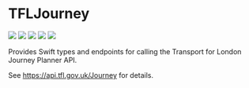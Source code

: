 # TFLJourney

![](https://img.shields.io/badge/Code_Coverage-95%25-blue) ![](https://img.shields.io/badge/Xcode-15.3-green) ![](https://img.shields.io/badge/Swift-5.9-green) ![](https://img.shields.io/badge/iOS-17.4-purple) ![](https://img.shields.io/badge/MacOS-14.4-orange)

Provides Swift types and endpoints for calling the Transport for London Journey Planner API.

See https://api.tfl.gov.uk/Journey for details.

